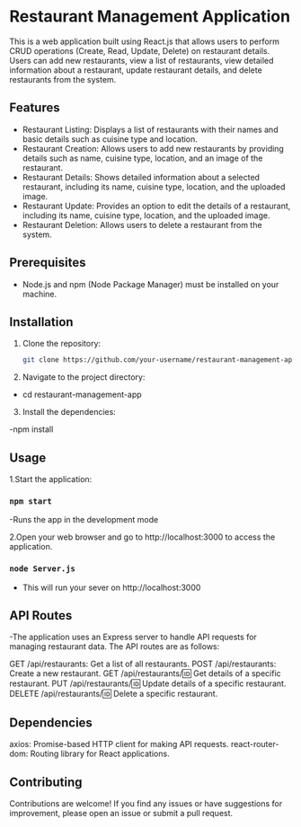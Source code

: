 # Restaurant Management Application

This is a web application built using React.js that allows users to perform CRUD operations (Create, Read, Update, Delete) on restaurant details. Users can add new restaurants, view a list of restaurants, view detailed information about a restaurant, update restaurant details, and delete restaurants from the system.

## Features

- Restaurant Listing: Displays a list of restaurants with their names and basic details such as cuisine type and location.
- Restaurant Creation: Allows users to add new restaurants by providing details such as name, cuisine type, location, and an image of the restaurant.
- Restaurant Details: Shows detailed information about a selected restaurant, including its name, cuisine type, location, and the uploaded image.
- Restaurant Update: Provides an option to edit the details of a restaurant, including its name, cuisine type, location, and the uploaded image.
- Restaurant Deletion: Allows users to delete a restaurant from the system.

## Prerequisites

- Node.js and npm (Node Package Manager) must be installed on your machine.

## Installation

1. Clone the repository:

   ```bash
   git clone https://github.com/your-username/restaurant-management-app.git

2. Navigate to the project directory:

- cd restaurant-management-app

3. Install the dependencies:

-npm install

## Usage

1.Start the application:
### `npm start`
-Runs the app in the development mode

2.Open your web browser and go to http://localhost:3000 to access the application.

### `node Server.js`
- This will run your sever on http://localhost:3000

## API Routes
-The application uses an Express server to handle API requests for managing restaurant data. The API routes are as follows:

GET /api/restaurants: Get a list of all restaurants.
POST /api/restaurants: Create a new restaurant.
GET /api/restaurants/:id: Get details of a specific restaurant.
PUT /api/restaurants/:id: Update details of a specific restaurant.
DELETE /api/restaurants/:id: Delete a specific restaurant.

## Dependencies
axios: Promise-based HTTP client for making API requests.
react-router-dom: Routing library for React applications.
## Contributing
Contributions are welcome! If you find any issues or have suggestions for improvement, please open an issue or submit a pull request.
